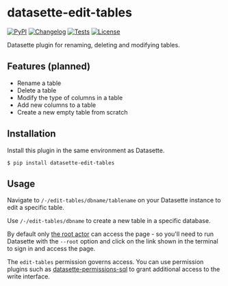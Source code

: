 # datasette-edit-tables

[![PyPI](https://img.shields.io/pypi/v/datasette-edit-tables.svg)](https://pypi.org/project/datasette-edit-tables/)
[![Changelog](https://img.shields.io/github/v/release/simonw/datasette-edit-tables?include_prereleases&label=changelog)](https://github.com/simonw/datasette-edit-tables/releases)
[![Tests](https://github.com/simonw/datasette-edit-tables/workflows/Test/badge.svg)](https://github.com/simonw/datasette-edit-tables/actions?query=workflow%3ATest)
[![License](https://img.shields.io/badge/license-Apache%202.0-blue.svg)](https://github.com/simonw/datasette-edit-tables/blob/master/LICENSE)

Datasette plugin for renaming, deleting and modifying tables.

## Features (planned)

* Rename a table
* Delete a table
* Modify the type of columns in a table
* Add new columns to a table
* Create a new empty table from scratch

## Installation

Install this plugin in the same environment as Datasette.

    $ pip install datasette-edit-tables

## Usage

Navigate to `/-/edit-tables/dbname/tablename` on your Datasette instance to edit a specific table.

Use `/-/edit-tables/dbname` to create a new table in a specific database.


By default only [the root actor](https://datasette.readthedocs.io/en/stable/authentication.html#using-the-root-actor) can access the page - so you'll need to run Datasette with the `--root` option and click on the link shown in the terminal to sign in and access the page.

The `edit-tables` permission governs access. You can use permission plugins such as [datasette-permissions-sql](https://github.com/simonw/datasette-permissions-sql) to grant additional access to the write interface.

